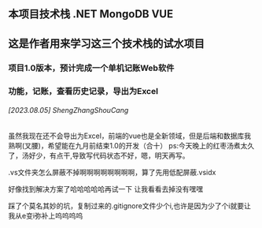 ## 本项目技术栈 .NET MongoDB VUE
## 这是作者用来学习这三个技术栈的试水项目

### 项目1.0版本，预计完成一个单机记账Web软件
### 功能，记账，查看历史记录，导出为Excel

###### [2023.08.05] ShengZhangShouCang
虽然我现在还不会导出为Excel，前端的vue也是全新领域，但是后端和数据库我熟啊(叉腰)，希望能在九月前结束1.0的开发（合十）
ps:今天晚上的红枣汤煮太久了，汤好少，有点干,导致写代码状态不好，嗯，明天再写。

.vs文件夹怎么屏蔽不掉啊啊啊啊啊啊啊啊，算了先用低配屏蔽.vsidx

好像找到解决方案了哈哈哈哈哈再试一下
让我看看去掉没有嘿嘿

踩了个莫名其妙的坑，复制过来的.gitignore文件少个i,也许是因为少了个i就要让我从e变i弥补上呜呜呜呜

